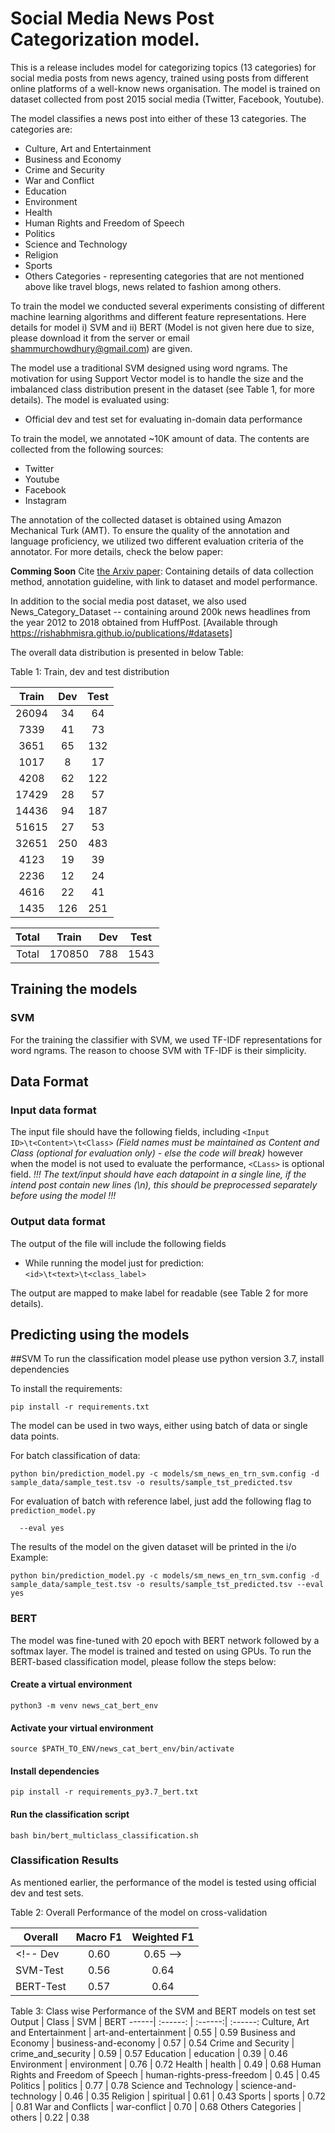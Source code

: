

# Social Media News Post Categorization model.
This is a release includes model for categorizing topics (13 categories) for social media posts from news agency, trained using posts from different online platforms of a well-know news organisation. The model is trained on dataset collected from post 2015 social media (Twitter, Facebook, Youtube).

The model classifies a news post into either of these 13 categories.
The categories are:
* Culture, Art and Entertainment
* Business and Economy
* Crime and Security
* War and Conflict
* Education
* Environment
* Health
* Human Rights and Freedom of Speech
* Politics
* Science and Technology
* Religion
* Sports
* Others Categories - representing categories that are not mentioned above like travel blogs, news related to fashion among others.


To train the model we conducted several experiments consisting of different machine learning algorithms and different feature representations. Here details for model i) SVM and ii) BERT (Model is not given here due to size, please download it from the server or email shammurchowdhury@gmail.com) are given.

The model use a traditional SVM designed using word ngrams. The motivation for using Support Vector model is to handle the size and the imbalanced class distribution present in the dataset (see Table 1, for more details).
The model is evaluated using:
* Official dev and test set for evaluating in-domain data performance


To train the model, we annotated ~10K amount of data.
The contents are collected from the following sources:
* Twitter
* Youtube
* Facebook
* Instagram

The annotation of the collected dataset is obtained using Amazon Mechanical Turk (AMT). To ensure the quality of the annotation and language proficiency, we utilized two different evaluation criteria of the annotator. For more details, check the below paper:

**Comming Soon**
Cite [the Arxiv paper](https://arxiv.org/):
Containing details of data collection method, annotation guideline, with link to dataset and model performance.
<!-- ```
@inproceedings{shammur2020offensive,
  title={A Multi-Platform Arabic News Comment Dataset for Offensive Language Detection},
  author={Chowdhury, Shammur Absar  and Mubarak, Hamdy and Abdelali, Ahmed and Jung, Soon-gyo and Jansen, Bernard J and Salminen, Joni},
  booktitle={Proceedings of the International Conference on Language Resources and Evaluation (LREC'20)},
  year={2020}
}
``` -->

In addition to the social media post dataset, we also used News_Category_Dataset -- containing around 200k news headlines from the year 2012 to 2018 obtained from HuffPost. [Available through https://rishabhmisra.github.io/publications/#datasets]

The overall data distribution is presented in below Table:

Table 1: Train, dev and test distribution

Train | Dev | Test
:------: | :------:| :------:
26094 | 34 | 64
7339 | 41 | 73
3651 | 65 | 132
1017 | 8 | 17
4208 | 62 | 122
17429 | 28 | 57
14436 | 94 | 187
51615 | 27 | 53
32651 | 250 | 483
4123 | 19 | 39
2236 | 12 | 24
4616 | 22 | 41
1435 | 126 | 251

Total |Train | Dev | Test
:------: |:------: | :------:| :------:
Total | 170850 | 788 | 1543

## Training the models

### SVM
For the training the classifier with SVM, we used TF-IDF representations for word ngrams. The reason to choose SVM with TF-IDF is their simplicity.

## Data Format
### Input data format
The input file should have the following fields, including
`<Input ID>\t<Content>\t<Class>` *(Field names must be maintained as Content and Class (optional for evaluation only) - else the code will break)*
however when the model is not used to evaluate the performance, `<CLass>` is optional field.
*!!! The text/input should have each datapoint in a single line, if the intend post contain new lines (\n), this should be preprocessed separately before using the model !!!*

### Output data format
The output of the file will include the following fields

* While running the model just for prediction:
`<id>\t<text>\t<class_label>`

The output are mapped to make label for readable (see Table 2 for more details).


## Predicting using the models
##SVM
To run the classification model please use python version 3.7, install dependencies

To install the requirements:
```
pip install -r requirements.txt
```

The model can be used in two ways, either using batch of data or single data points.
<!-- Even though for single datapoint the batch processing script can be used, we suggest to use the example provided in `run_airline_post_cat_models_for_single_text.ipynb` -->

For batch classification of data:

```
python bin/prediction_model.py -c models/sm_news_en_trn_svm.config -d sample_data/sample_test.tsv -o results/sample_tst_predicted.tsv
```
For evaluation of batch with reference label, just add
the following flag to `prediction_model.py`

```
  --eval yes
```

The results of the model on the given dataset will be printed in the i/o
Example:
```
python bin/prediction_model.py -c models/sm_news_en_trn_svm.config -d sample_data/sample_test.tsv -o results/sample_tst_predicted.tsv --eval yes
```


### BERT
The model was fine-tuned with 20 epoch with BERT network followed by a softmax layer. The model is trained and tested on using GPUs.
To run the BERT-based classification model, please follow the steps below:

#### Create a virtual environment
```
python3 -m venv news_cat_bert_env
```
#### Activate your virtual environment
```
source $PATH_TO_ENV/news_cat_bert_env/bin/activate
```

#### Install dependencies
```
pip install -r requirements_py3.7_bert.txt
```

#### Run the classification script

```
bash bin/bert_multiclass_classification.sh
```


### Classification Results

As mentioned earlier, the performance of the model is tested using official dev and test sets.

Table 2: Overall Performance of the model on cross-validation


Overall| Macro	F1| Weighted F1
--------| :------: | :------:
<!-- Dev | 0.60 | 0.65 -->
SVM-Test | 0.56 | 0.64
BERT-Test | 0.57 | 0.64



Table 3: Class wise Performance of the SVM and BERT models on test set
Output | Class | SVM | BERT
------| :------: | :------:| :------:
Culture, Art and Entertainment  | art-and-entertainment | 0.55 | 0.59
Business and Economy | business-and-economy | 0.57 | 0.54
Crime and Security | crime_and_security | 0.59 | 0.57
Education | education | 0.39 | 0.46
Environment | environment | 0.76 | 0.72
Health | health | 0.49 | 0.68
Human Rights and Freedom of Speech | human-rights-press-freedom | 0.45 | 0.45
Politics | politics | 0.77 | 0.78
Science and Technology | science-and-technology | 0.46 | 0.35
Religion | spiritual | 0.61 | 0.43
Sports | sports | 0.72 | 0.81
War and Conflicts | war-conflict | 0.70 | 0.68
Others Categories | others | 0.22 | 0.38
